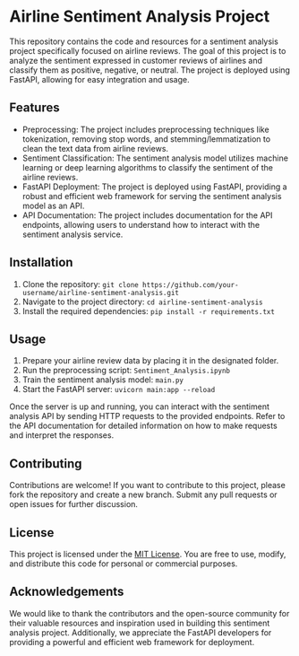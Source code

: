 # Airline Sentiment Analysis Project

This repository contains the code and resources for a sentiment analysis project specifically focused on airline reviews. The goal of this project is to analyze the sentiment expressed in customer reviews of airlines and classify them as positive, negative, or neutral. The project is deployed using FastAPI, allowing for easy integration and usage.

## Features

- Preprocessing: The project includes preprocessing techniques like tokenization, removing stop words, and stemming/lemmatization to clean the text data from airline reviews.
- Sentiment Classification: The sentiment analysis model utilizes machine learning or deep learning algorithms to classify the sentiment of the airline reviews.
- FastAPI Deployment: The project is deployed using FastAPI, providing a robust and efficient web framework for serving the sentiment analysis model as an API.
- API Documentation: The project includes documentation for the API endpoints, allowing users to understand how to interact with the sentiment analysis service.

## Installation

1. Clone the repository: `git clone https://github.com/your-username/airline-sentiment-analysis.git`
2. Navigate to the project directory: `cd airline-sentiment-analysis`
3. Install the required dependencies: `pip install -r requirements.txt`

## Usage

1. Prepare your airline review data by placing it in the designated folder.
2. Run the preprocessing script: `Sentiment_Analysis.ipynb`
3. Train the sentiment analysis model: `main.py`
4. Start the FastAPI server: `uvicorn main:app --reload`

Once the server is up and running, you can interact with the sentiment analysis API by sending HTTP requests to the provided endpoints. Refer to the API documentation for detailed information on how to make requests and interpret the responses.

## Contributing

Contributions are welcome! If you want to contribute to this project, please fork the repository and create a new branch. Submit any pull requests or open issues for further discussion.

## License

This project is licensed under the [MIT License](LICENSE). You are free to use, modify, and distribute this code for personal or commercial purposes.

## Acknowledgements

We would like to thank the contributors and the open-source community for their valuable resources and inspiration used in building this sentiment analysis project. Additionally, we appreciate the FastAPI developers for providing a powerful and efficient web framework for deployment.
